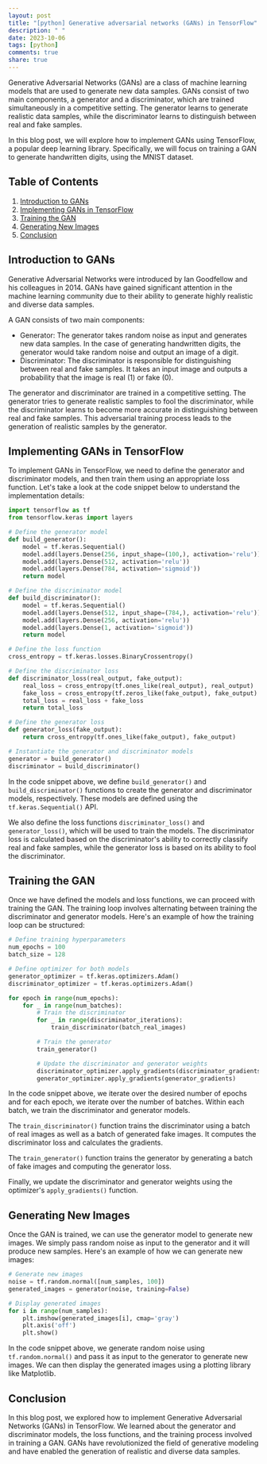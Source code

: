 ```yaml
---
layout: post
title: "[python] Generative adversarial networks (GANs) in TensorFlow"
description: " "
date: 2023-10-06
tags: [python]
comments: true
share: true
---
```


Generative Adversarial Networks (GANs) are a class of machine learning models that are used to generate new data samples. GANs consist of two main components, a generator and a discriminator, which are trained simultaneously in a competitive setting. The generator learns to generate realistic data samples, while the discriminator learns to distinguish between real and fake samples.

In this blog post, we will explore how to implement GANs using TensorFlow, a popular deep learning library. Specifically, we will focus on training a GAN to generate handwritten digits, using the MNIST dataset.

## Table of Contents
1. [Introduction to GANs](#introduction-to-gans)
2. [Implementing GANs in TensorFlow](#implementing-gans-in-tensorflow)
3. [Training the GAN](#training-the-gan)
4. [Generating New Images](#generating-new-images)
5. [Conclusion](#conclusion)

## Introduction to GANs
Generative Adversarial Networks were introduced by Ian Goodfellow and his colleagues in 2014. GANs have gained significant attention in the machine learning community due to their ability to generate highly realistic and diverse data samples.

A GAN consists of two main components:
- Generator: The generator takes random noise as input and generates new data samples. In the case of generating handwritten digits, the generator would take random noise and output an image of a digit.
- Discriminator: The discriminator is responsible for distinguishing between real and fake samples. It takes an input image and outputs a probability that the image is real (1) or fake (0).

The generator and discriminator are trained in a competitive setting. The generator tries to generate realistic samples to fool the discriminator, while the discriminator learns to become more accurate in distinguishing between real and fake samples. This adversarial training process leads to the generation of realistic samples by the generator.

## Implementing GANs in TensorFlow
To implement GANs in TensorFlow, we need to define the generator and discriminator models, and then train them using an appropriate loss function. Let's take a look at the code snippet below to understand the implementation details:

```python
import tensorflow as tf
from tensorflow.keras import layers

# Define the generator model
def build_generator():
    model = tf.keras.Sequential()
    model.add(layers.Dense(256, input_shape=(100,), activation='relu'))
    model.add(layers.Dense(512, activation='relu'))
    model.add(layers.Dense(784, activation='sigmoid'))
    return model

# Define the discriminator model
def build_discriminator():
    model = tf.keras.Sequential()
    model.add(layers.Dense(512, input_shape=(784,), activation='relu'))
    model.add(layers.Dense(256, activation='relu'))
    model.add(layers.Dense(1, activation='sigmoid'))
    return model

# Define the loss function
cross_entropy = tf.keras.losses.BinaryCrossentropy()

# Define the discriminator loss
def discriminator_loss(real_output, fake_output):
    real_loss = cross_entropy(tf.ones_like(real_output), real_output)
    fake_loss = cross_entropy(tf.zeros_like(fake_output), fake_output)
    total_loss = real_loss + fake_loss
    return total_loss

# Define the generator loss
def generator_loss(fake_output):
    return cross_entropy(tf.ones_like(fake_output), fake_output)

# Instantiate the generator and discriminator models
generator = build_generator()
discriminator = build_discriminator()

```

In the code snippet above, we define `build_generator()` and `build_discriminator()` functions to create the generator and discriminator models, respectively. These models are defined using the `tf.keras.Sequential()` API.

We also define the loss functions `discriminator_loss()` and `generator_loss()`, which will be used to train the models. The discriminator loss is calculated based on the discriminator's ability to correctly classify real and fake samples, while the generator loss is based on its ability to fool the discriminator.

## Training the GAN
Once we have defined the models and loss functions, we can proceed with training the GAN. The training loop involves alternating between training the discriminator and generator models. Here's an example of how the training loop can be structured:

```python
# Define training hyperparameters
num_epochs = 100
batch_size = 128

# Define optimizer for both models
generator_optimizer = tf.keras.optimizers.Adam()
discriminator_optimizer = tf.keras.optimizers.Adam()

for epoch in range(num_epochs):
    for _ in range(num_batches):
        # Train the discriminator
        for _ in range(discriminator_iterations):
            train_discriminator(batch_real_images)

        # Train the generator
        train_generator()

        # Update the discriminator and generator weights
        discriminator_optimizer.apply_gradients(discriminator_gradients)
        generator_optimizer.apply_gradients(generator_gradients)
```

In the code snippet above, we iterate over the desired number of epochs and for each epoch, we iterate over the number of batches. Within each batch, we train the discriminator and generator models.

The `train_discriminator()` function trains the discriminator using a batch of real images as well as a batch of generated fake images. It computes the discriminator loss and calculates the gradients.

The `train_generator()` function trains the generator by generating a batch of fake images and computing the generator loss.

Finally, we update the discriminator and generator weights using the optimizer's `apply_gradients()` function.

## Generating New Images
Once the GAN is trained, we can use the generator model to generate new images. We simply pass random noise as input to the generator and it will produce new samples. Here's an example of how we can generate new images:

```python
# Generate new images
noise = tf.random.normal([num_samples, 100])
generated_images = generator(noise, training=False)

# Display generated images
for i in range(num_samples):
    plt.imshow(generated_images[i], cmap='gray')
    plt.axis('off')
    plt.show()
```

In the code snippet above, we generate random noise using `tf.random.normal()` and pass it as input to the generator to generate new images. We can then display the generated images using a plotting library like Matplotlib.

## Conclusion
In this blog post, we explored how to implement Generative Adversarial Networks (GANs) in TensorFlow. We learned about the generator and discriminator models, the loss functions, and the training process involved in training a GAN. GANs have revolutionized the field of generative modeling and have enabled the generation of realistic and diverse data samples.